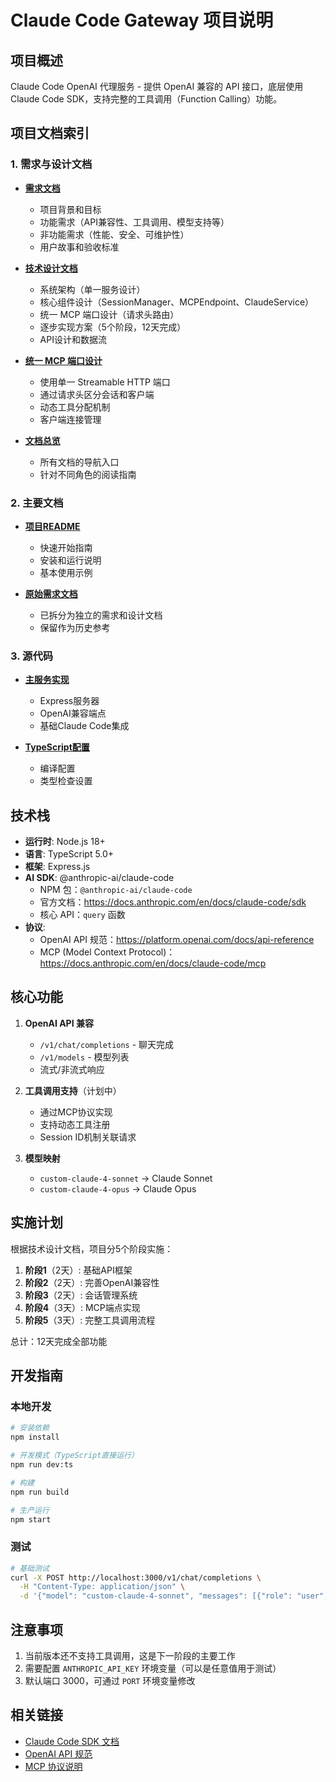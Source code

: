 # Claude Code Gateway 项目说明

## 项目概述

Claude Code OpenAI 代理服务 - 提供 OpenAI 兼容的 API 接口，底层使用 Claude Code SDK，支持完整的工具调用（Function Calling）功能。

## 项目文档索引

### 1. 需求与设计文档

- **[需求文档](../docs/REQUIREMENTS.md)**
    - 项目背景和目标
    - 功能需求（API兼容性、工具调用、模型支持等）
    - 非功能需求（性能、安全、可维护性）
    - 用户故事和验收标准

- **[技术设计文档](../docs/TECHNICAL_DESIGN.md)**
    - 系统架构（单一服务设计）
    - 核心组件设计（SessionManager、MCPEndpoint、ClaudeService）
    - 统一 MCP 端口设计（请求头路由）
    - 逐步实现方案（5个阶段，12天完成）
    - API设计和数据流

- **[统一 MCP 端口设计](../docs/UNIFIED_MCP_DESIGN.md)**
    - 使用单一 Streamable HTTP 端口
    - 通过请求头区分会话和客户端
    - 动态工具分配机制
    - 客户端连接管理

- **[文档总览](../docs/README.md)**
    - 所有文档的导航入口
    - 针对不同角色的阅读指南

### 2. 主要文档

- **[项目README](../README.md)**
    - 快速开始指南
    - 安装和运行说明
    - 基本使用示例

- **[原始需求文档](../CLAUDE_CODE_OPENAI_PROXY_REQUIREMENTS.md)**
    - 已拆分为独立的需求和设计文档
    - 保留作为历史参考

### 3. 源代码

- **[主服务实现](../src/index.ts)**
    - Express服务器
    - OpenAI兼容端点
    - 基础Claude Code集成

- **[TypeScript配置](../tsconfig.json)**
    - 编译配置
    - 类型检查设置

## 技术栈

- **运行时**: Node.js 18+
- **语言**: TypeScript 5.0+
- **框架**: Express.js
- **AI SDK**: @anthropic-ai/claude-code
    - NPM 包：`@anthropic-ai/claude-code`
    - 官方文档：https://docs.anthropic.com/en/docs/claude-code/sdk
    - 核心 API：`query` 函数
- **协议**:
    - OpenAI API 规范：https://platform.openai.com/docs/api-reference
    - MCP (Model Context Protocol)：https://docs.anthropic.com/en/docs/claude-code/mcp

## 核心功能

1. **OpenAI API 兼容**
    - `/v1/chat/completions` - 聊天完成
    - `/v1/models` - 模型列表
    - 流式/非流式响应

2. **工具调用支持**（计划中）
    - 通过MCP协议实现
    - 支持动态工具注册
    - Session ID机制关联请求

3. **模型映射**
    - `custom-claude-4-sonnet` → Claude Sonnet
    - `custom-claude-4-opus` → Claude Opus

## 实施计划

根据技术设计文档，项目分5个阶段实施：

1. **阶段1**（2天）: 基础API框架
2. **阶段2**（2天）: 完善OpenAI兼容性
3. **阶段3**（2天）: 会话管理系统
4. **阶段4**（3天）: MCP端点实现
5. **阶段5**（3天）: 完整工具调用流程

总计：12天完成全部功能

## 开发指南

### 本地开发

```bash
# 安装依赖
npm install

# 开发模式（TypeScript直接运行）
npm run dev:ts

# 构建
npm run build

# 生产运行
npm start
```

### 测试

```bash
# 基础测试
curl -X POST http://localhost:3000/v1/chat/completions \
  -H "Content-Type: application/json" \
  -d '{"model": "custom-claude-4-sonnet", "messages": [{"role": "user", "content": "Hello"}]}'
```

## 注意事项

1. 当前版本还不支持工具调用，这是下一阶段的主要工作
2. 需要配置 `ANTHROPIC_API_KEY` 环境变量（可以是任意值用于测试）
3. 默认端口 3000，可通过 `PORT` 环境变量修改

## 相关链接

- [Claude Code SDK 文档](https://docs.anthropic.com/en/docs/claude-code/sdk)
- [OpenAI API 规范](https://platform.openai.com/docs/api-reference)
- [MCP 协议说明](https://docs.anthropic.com/en/docs/claude-code/mcp)
